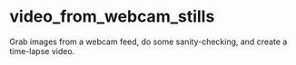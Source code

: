 # video_from_webcam_stills
Grab images from a webcam feed, do some sanity-checking, and create a time-lapse video.

